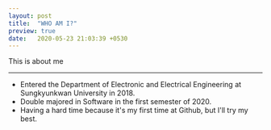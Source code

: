 ```yaml
---
layout: post
title:  "WHO AM I?"
preview: true
date:   2020-05-23 21:03:39 +0530
---
```

This is about me<br>


<hr/>

- Entered the Department of Electronic and Electrical Engineering at Sungkyunkwan University in 2018.
- Double majored in Software in the first semester of 2020.
- Having a hard time because it's my first time at Github, but I'll try my best.


